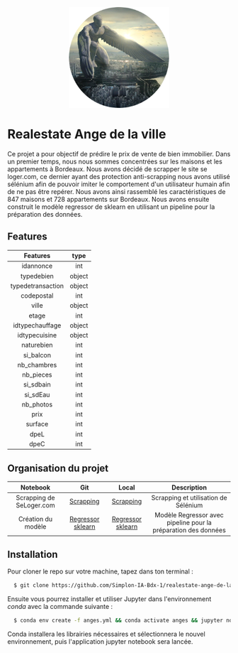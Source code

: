 <p align="center"><img width=45% src="https://raw.githubusercontent.com/Simplon-IA-Bdx-1/realestate-ange-de-la-ville/master/ange.png"></p>


# Realestate Ange de la ville 

Ce projet a pour objectif de prédire le prix de vente de bien immobilier. 
Dans un premier temps, nous nous sommes concentrées sur les maisons et les appartements à Bordeaux. 
Nous avons décidé de scrapper le site se loger.com, ce dernier ayant des protection anti-scrapping nous avons utilisé sélénium afin de pouvoir imiter le comportement d'un utilisateur humain afin de ne pas être repérer.
Nous avons ainsi rassemblé les caractéristiques de 847 maisons et 728 appartements sur Bordeaux.
Nous avons ensuite construit le modèle regressor de sklearn en utilisant un pipeline pour la préparation des données.

## Features

|   Features   |  type  | 
|     :---:    |      :---:      |
idannonce |  int  |
| typedebien |  object  |
| typedetransaction |  object  |
| codepostal |  int  |
| ville |  object  |
| etage |  int  |
| idtypechauffage |  object  |
| idtypecuisine |  object  |
| naturebien |  int  |
| si_balcon |  int  |
| nb_chambres |  int  |
| nb_pieces |  int  |
| si_sdbain |  int  |
| si_sdEau |  int |
| nb_photos |  int  |
| prix |  int  |
| surface |  int  |
| dpeL |  int  |
| dpeC|  int  |






## Organisation du projet

|   Notebook   |  Git  | Local |  Description  |
|     :---:    |      :---:      |     :---:      |     :---:      |
| Scrapping de SeLoger.com   | [Scrapping](https://github.com/Simplon-IA-Bdx-1/realestate-ange-de-la-ville/blob/master/scraperseloger.ipynb) |   [Scrapping](http://localhost:8888/notebooks/scraperseloger.ipynb)  | Scrapping et utilisation de Sélénium | 
| Création du modèle  | [Regressor sklearn](https://github.com/Simplon-IA-Bdx-1/realestate-ange-de-la-ville/blob/master/model.ipynb)|   [Regressor sklearn](http://localhost:8888/notebooks/model.ipynb)  | Modèle Regressor avec pipeline pour la préparation des données | 



## Installation

Pour cloner le repo sur votre machine, tapez dans ton terminal :

```bash
  $ git clone https://github.com/Simplon-IA-Bdx-1/realestate-ange-de-la-ville.git
```

Ensuite vous pourrez installer et utiliser Jupyter dans l'environnement *conda* avec la commande suivante :

```bash
  $ conda env create -f anges.yml && conda activate anges && jupyter notebook --no-browser
```

Conda installera les librairies nécessaires et sélectionnera le nouvel environnement, puis l'application jupyter notebook sera lancée.



